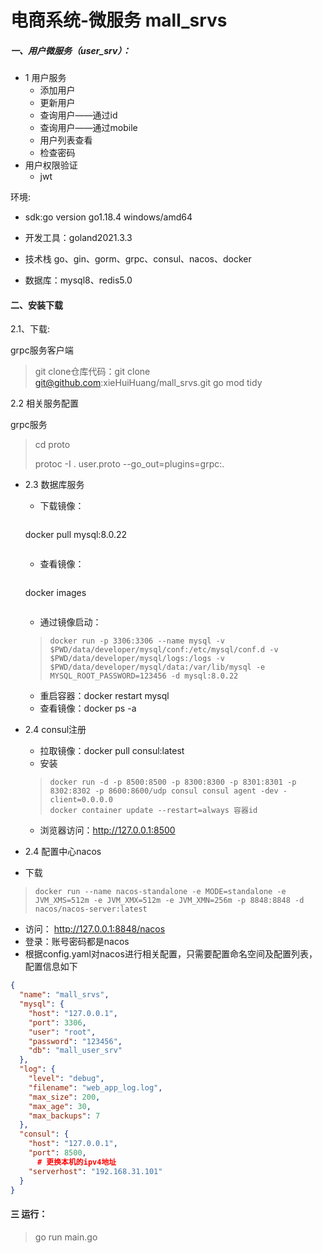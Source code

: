 # 电商系统-微服务 mall_srvs

##### 一、用户微服务（user_srv）：  

+ 1 用户服务 
  + 添加用户
  + 更新用户
  + 查询用户——通过id
  + 查询用户——通过mobile
  + 用户列表查看  
  + 检查密码
+ 用户权限验证
  + jwt

环境:

+ sdk:go version go1.18.4 windows/amd64

+ 开发工具：goland2021.3.3
+ 技术栈 go、gin、gorm、grpc、consul、nacos、docker
+ 数据库：mysql8、redis5.0


####  二、安装下载

2.1、下载:

grpc服务客户端

>  git clone仓库代码：git clone git@github.com:xieHuiHuang/mall_srvs.git
> go mod tidy

2.2 相关服务配置

grpc服务

> cd proto
>
> protoc -I . user.proto --go_out=plugins=grpc:.
> 
+ 2.3 数据库服务
  + 下载镜像：
  > ```shell
  docker pull mysql:8.0.22
  > ```
  + 查看镜像：
  > ```shell
  docker images
  > ```
  
  + 通过镜像启动：
  > ```shell
  > docker run -p 3306:3306 --name mysql -v $PWD/data/developer/mysql/conf:/etc/mysql/conf.d -v  $PWD/data/developer/mysql/logs:/logs -v  $PWD/data/developer/mysql/data:/var/lib/mysql -e MYSQL_ROOT_PASSWORD=123456 -d mysql:8.0.22
  > ```
  + 重启容器：docker restart mysql
  + 查看镜像：docker ps -a
  
+ 2.4 consul注册
  + 拉取镜像：docker pull consul:latest
  + 安装
  > ```shell
  > docker run -d -p 8500:8500 -p 8300:8300 -p 8301:8301 -p 8302:8302 -p 8600:8600/udp consul consul agent -dev -client=0.0.0.0
  > docker container update --restart=always 容器id 
  > ```
  + 浏览器访问：http://127.0.0.1:8500

+ 2.4 配置中心nacos
+ 下载
> ```shell
> docker run --name nacos-standalone -e MODE=standalone -e JVM_XMS=512m -e JVM_XMX=512m -e JVM_XMN=256m -p 8848:8848 -d nacos/nacos-server:latest
> ```
+ 访问： http://127.0.0.1:8848/nacos
+ 登录：账号密码都是nacos
+ 根据config.yaml对nacos进行相关配置，只需要配置命名空间及配置列表，配置信息如下
```json
{
  "name": "mall_srvs",
  "mysql": {
    "host": "127.0.0.1",
    "port": 3306,
    "user": "root",
    "password": "123456",
    "db": "mall_user_srv"
  },
  "log": {
    "level": "debug",
    "filename": "web_app_log.log",
    "max_size": 200,
    "max_age": 30,
    "max_backups": 7
  },
  "consul": {
    "host": "127.0.0.1",
    "port": 8500,
      # 更换本机的ipv4地址
    "serverhost": "192.168.31.101"
  }
}
```

#### 三 运行：

> go  run main.go



